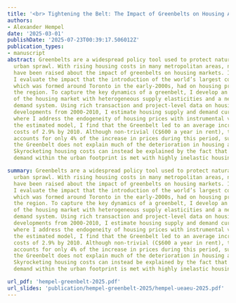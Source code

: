 ```yaml
---
title: '<br> Tightening the Belt: The Impact of Greenbelts on Housing Affordability'
authors:
- Alexander Hempel
date: '2025-03-01'
publishDate: '2025-07-23T00:39:17.506012Z'
publication_types:
- manuscript
abstract: Greenbelts are a widespread policy tool used to protect natural spaces from
  urban sprawl. With rising housing costs in many metropolitan areas, numerous questions
  have been raised about the impact of greenbelts on housing markets. In this paper,
  I evaluate the impact that the introduction of the world’s largest contiguous greenbelt,
  which was formed around Toronto in the early-2000s, had on housing prices across
  the region. To capture the key dynamics of a greenbelt, I develop an estimable model
  of the housing market with heterogeneous supply elasticities and a nested logit
  demand system. Using rich transaction and project-level data on housing prices and
  developments from 2000-2010, I estimate housing supply and demand curves separately,
  where I address the endogeneity of housing prices with instrumental variables. Using
  the estimated model, I find that the Greenbelt led to an average increase in housing
  costs of 2.9% by 2010. Although non-trivial (C$600 a year in rent), this increase
  accounts for only 4% of the increase in prices during this period, suggesting that
  the Greenbelt does not explain much of the deterioration in housing affordability.
  Skyrocketing housing costs can instead be explained by the fact that strong housing
  demand within the urban footprint is met with highly inelastic housing supply.

summary: Greenbelts are a widespread policy tool used to protect natural spaces from
  urban sprawl. With rising housing costs in many metropolitan areas, numerous questions
  have been raised about the impact of greenbelts on housing markets. In this paper,
  I evaluate the impact that the introduction of the world’s largest contiguous greenbelt,
  which was formed around Toronto in the early-2000s, had on housing prices across
  the region. To capture the key dynamics of a greenbelt, I develop an estimable model
  of the housing market with heterogeneous supply elasticities and a nested logit
  demand system. Using rich transaction and project-level data on housing prices and
  developments from 2000-2010, I estimate housing supply and demand curves separately,
  where I address the endogeneity of housing prices with instrumental variables. Using
  the estimated model, I find that the Greenbelt led to an average increase in housing
  costs of 2.9% by 2010. Although non-trivial (C$600 a year in rent), this increase
  accounts for only 4% of the increase in prices during this period, suggesting that
  the Greenbelt does not explain much of the deterioration in housing affordability.
  Skyrocketing housing costs can instead be explained by the fact that strong housing
  demand within the urban footprint is met with highly inelastic housing supply.

url_pdf: 'hempel-greenbelt-2025.pdf'
url_slides: 'publication/hempel-greenbelt-2025/hempel-ueaeu-2025.pdf'
---
```

